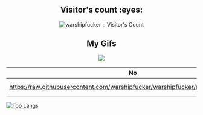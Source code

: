 <div align="center">
  <h2>Visitor's count :eyes:</h2>   
<img src="https://profile-counter.glitch.me/{warshipfucker}/count.svg" alt="warshipfucker :: Visitor's Count" /> 
  
  <h2> My Gifs </h2>  
<img src="https://nads.gov.ua/storage/app/uploads/public/5d5/f83/883/5d5f838831742967178515.gif">

  | No | Level 1 | Level2 |
  |----|----|----|
  | <https://raw.githubusercontent.com/warshipfucker/warshipfucker/main/gifs/artifact.gif"> | <img src="https://raw.githubusercontent.com/warshipfucker/warshipfucker/main/gifs/artifact%20(1).gif> | <img src="https://raw.githubusercontent.com/warshipfucker/warshipfucker/main/gifs/artifact%20(2).gif"> |   
</div>

[![Top Langs](https://github-readme-stats.vercel.app/api/top-langs/?username=warshipfucker&layout=compact)](https://github.com/warshipfucker/github-readme-stats)
